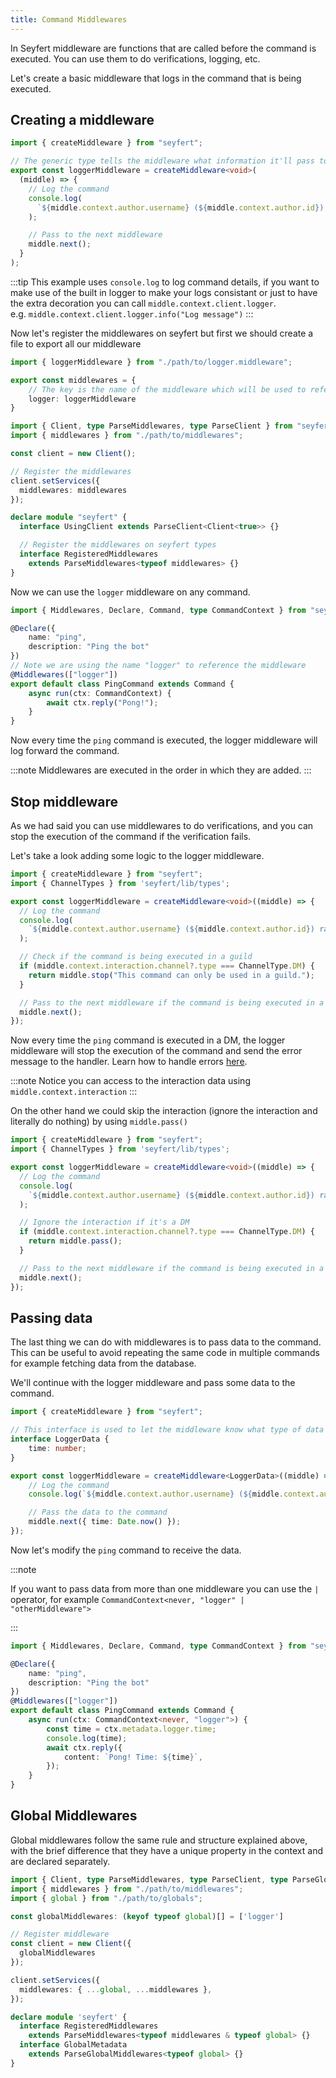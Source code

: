 ```yaml
---
title: Command Middlewares
---
```


In Seyfert middleware are functions that are called before the command is executed. You can use them to do verifications, logging, etc.

Let's create a basic middleware that logs in the command that is being executed.

## Creating a middleware

```ts title="logger.middleware.ts" wrap copy
import { createMiddleware } from "seyfert";

// The generic type tells the middleware what information it'll pass to the command
export const loggerMiddleware = createMiddleware<void>(
  (middle) => {
    // Log the command
    console.log(
      `${middle.context.author.username} (${middle.context.author.id}) ran /(${middle.context.resolver.fullCommandName}`
    );

    // Pass to the next middleware
    middle.next();
  }
);
```

:::tip
This example uses `console.log` to log command details, if you want to make use of the built in logger to make your logs consistant or just to have the extra decoration you can call `middle.context.client.logger`.  
e.g. `middle.context.client.logger.info("Log message")`
:::

Now let's register the middlewares on seyfert but first we should create a file to export all our middleware

```ts title="middlewares.ts" wrap copy
import { loggerMiddleware } from "./path/to/logger.middleware";

export const middlewares = {
    // The key is the name of the middleware which will be used to reference it on the command
    logger: loggerMiddleware
}
```


```ts title="index.ts" ins={2,7-9,15-16} copy
import { Client, type ParseMiddlewares, type ParseClient } from "seyfert";
import { middlewares } from "./path/to/middlewares";

const client = new Client();

// Register the middlewares
client.setServices({
  middlewares: middlewares
});

declare module "seyfert" {
  interface UsingClient extends ParseClient<Client<true>> {}

  // Register the middlewares on seyfert types
  interface RegisteredMiddlewares
    extends ParseMiddlewares<typeof middlewares> {}
}
```

Now we can use the `logger` middleware on any command.

```ts title="ping.command.ts" {1} ins={8} copy
import { Middlewares, Declare, Command, type CommandContext } from "seyfert";

@Declare({
	name: "ping",
	description: "Ping the bot"
})
// Note we are using the name "logger" to reference the middleware
@Middlewares(["logger"])
export default class PingCommand extends Command {
    async run(ctx: CommandContext) {
        await ctx.reply("Pong!");
    }
}
```

Now every time the `ping` command is executed, the logger middleware will log forward the command.

:::note
Middlewares are executed in the order in which they are added.
:::

## Stop middleware

As we had said you can use middlewares to do verifications, and you can stop the execution of the command if the verification fails.

Let's take a look adding some logic to the logger middleware.

```ts title="logger.middleware.ts" ins={2, 11-13} copy wrap 
import { createMiddleware } from "seyfert";
import { ChannelTypes } from 'seyfert/lib/types';

export const loggerMiddleware = createMiddleware<void>((middle) => {
  // Log the command
  console.log(
    `${middle.context.author.username} (${middle.context.author.id}) ran /(${middle.context.resolver.fullCommandName}`
  );

  // Check if the command is being executed in a guild
  if (middle.context.interaction.channel?.type === ChannelType.DM) {
    return middle.stop("This command can only be used in a guild.");
  }

  // Pass to the next middleware if the command is being executed in a guild
  middle.next();
});
```

Now every time the `ping` command is executed in a DM, the logger middleware will stop the execution of the command and send the error message to the handler. Learn how to handle errors [here](/commands/handling-errors#middleware-return-stop).

:::note
Notice you can access to the interaction data using `middle.context.interaction`
:::

On the other hand we could skip the interaction (ignore the interaction and literally do nothing) by using `middle.pass()`

```ts title="logger.middleware.ts" {11-12} copy
import { createMiddleware } from "seyfert";
import { ChannelTypes } from 'seyfert/lib/types';

export const loggerMiddleware = createMiddleware<void>((middle) => {
  // Log the command
  console.log(
    `${middle.context.author.username} (${middle.context.author.id}) ran /(${middle.context.resolver.fullCommandName}`
  );

  // Ignore the interaction if it's a DM
  if (middle.context.interaction.channel?.type === ChannelType.DM) {
    return middle.pass();
  }

  // Pass to the next middleware if the command is being executed in a guild
  middle.next();
});
```

## Passing data

The last thing we can do with middlewares is to pass data to the command. This can be useful to avoid repeating the same code in multiple commands for example fetching data from the database.

We'll continue with the logger middleware and pass some data to the command.

```ts title="logger.middleware.ts" ins={4-6,13} {8} copy
import { createMiddleware } from "seyfert";

// This interface is used to let the middleware know what type of data to pass to the command
interface LoggerData {
    time: number;
}

export const loggerMiddleware = createMiddleware<LoggerData>((middle) => {
    // Log the command
    console.log(`${middle.context.author.username} (${middle.context.author.id}) ran /${middle.context.resolver.fullCommandName}`);

    // Pass the data to the command
    middle.next({ time: Date.now() });
});
```

Now let's modify the `ping` command to receive the data.

:::note

If you want to pass data from more than one middleware you can use the `|` operator, for example `CommandContext<never, "logger" | "otherMiddleware">`

:::

```ts title="ping.command.ts" {9} ins={10-11} copy
import { Middlewares, Declare, Command, type CommandContext } from "seyfert";

@Declare({
    name: "ping",
    description: "Ping the bot"
})
@Middlewares(["logger"])
export default class PingCommand extends Command {
    async run(ctx: CommandContext<never, "logger">) {
        const time = ctx.metadata.logger.time;
        console.log(time);
        await ctx.reply({
            content: `Pong! Time: ${time}`,
        });
    }
}

```

## Global Middlewares

Global middlewares follow the same rule and structure explained above, with the brief difference that they have a unique property in the context and are declared separately.

```ts title="index.ts" {1,13} ins={3,5,9,19-20}
import { Client, type ParseMiddlewares, type ParseClient, type ParseGlobalMiddlewares } from 'seyfert';
import { middlewares } from "./path/to/middlewares";
import { global } from "./path/to/globals";

const globalMiddlewares: (keyof typeof global)[] = ['logger']

// Register middleware
const client = new Client({
  globalMiddlewares
});

client.setServices({
  middlewares: { ...global, ...middlewares },
});

declare module 'seyfert' {
  interface RegisteredMiddlewares
    extends ParseMiddlewares<typeof middlewares & typeof global> {}
  interface GlobalMetadata
    extends ParseGlobalMiddlewares<typeof global> {}
}
```
